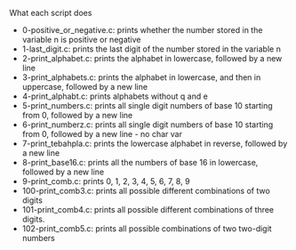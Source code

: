What each script does

- 0-positive_or_negative.c: prints whether the number stored in the variable n is positive or negative
- 1-last_digit.c: prints the last digit of the number stored in the variable n
- 2-print_alphabet.c: prints the alphabet in lowercase, followed by a new line
- 3-print_alphabets.c: prints the alphabet in lowercase, and then in uppercase, followed by a new line
- 4-print_alphabt.c: prints alphabets without q and e
- 5-print_numbers.c: prints all single digit numbers of base 10 starting from 0, followed by a new line
- 6-print_numberz.c: prints all single digit numbers of base 10 starting from 0, followed by a new line - no char var
- 7-print_tebahpla.c: prints the lowercase alphabet in reverse, followed by a new line
- 8-print_base16.c: prints all the numbers of base 16 in lowercase, followed by a new line
- 9-print_comb.c: prints 0, 1, 2, 3, 4, 5, 6, 7, 8, 9
- 100-print_comb3.c: prints all possible different combinations of two digits
- 101-print_comb4.c: prints all possible different combinations of three digits.
- 102-print_comb5.c: prints all possible combinations of two two-digit numbers

